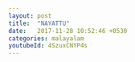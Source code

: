 ```yaml
---
layout: post
title:  "NAYATTU"
date:   2017-11-28 10:52:46 +0530
categories: malayalam
youtubeId: 4SzuxCNYP4s
---
```

